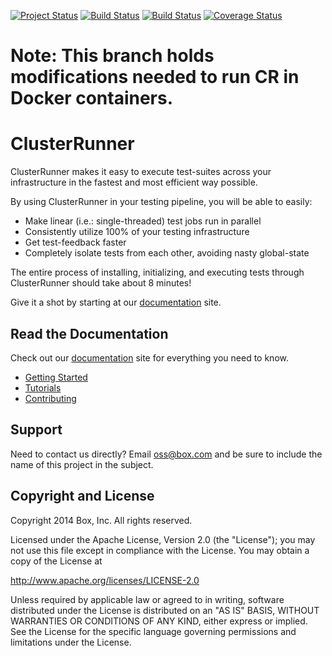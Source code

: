 [![Project Status](http://opensource.box.com/badges/active.svg)](http://opensource.box.com/badges)
[![Build Status](https://travis-ci.org/box/ClusterRunner.svg?branch=master)](https://travis-ci.org/box/ClusterRunner)
[![Build Status](https://ci.appveyor.com/api/projects/status/j7liyv4uuq5m936q/branch/master?svg=true)](https://ci.appveyor.com/project/aptxkid/clusterrunner)
[![Coverage Status](https://coveralls.io/repos/box/ClusterRunner/badge.svg?branch=master)](https://coveralls.io/r/box/ClusterRunner?branch=master)

# Note: This branch holds modifications needed to run CR in Docker containers.

# ClusterRunner

ClusterRunner makes it easy to execute test-suites across your infrastructure in the fastest and most efficient way possible.

By using ClusterRunner in your testing pipeline, you will be able to easily:

- Make linear (i.e.: single-threaded) test jobs run in parallel
- Consistently utilize 100% of your testing infrastructure
- Get test-feedback faster
- Completely isolate tests from each other, avoiding nasty global-state

The entire process of installing, initializing, and executing tests through ClusterRunner should take about 8 minutes!

Give it a shot by starting at our [documentation](http://www.clusterrunner.com) site.


## Read the Documentation

Check out our [documentation](http://www.clusterrunner.com) site for everything you need to know.

- [Getting Started](http://www.clusterrunner.com/docs/home/)
- [Tutorials](http://www.clusterrunner.com/docs/configuring-your-project/)
- [Contributing](http://www.clusterrunner.com/docs/development-guide/)

## Support

Need to contact us directly? Email oss@box.com and be sure to include the name of this project in the subject.

## Copyright and License

Copyright 2014 Box, Inc. All rights reserved.

Licensed under the Apache License, Version 2.0 (the "License");
you may not use this file except in compliance with the License.
You may obtain a copy of the License at

   http://www.apache.org/licenses/LICENSE-2.0

Unless required by applicable law or agreed to in writing, software
distributed under the License is distributed on an "AS IS" BASIS,
WITHOUT WARRANTIES OR CONDITIONS OF ANY KIND, either express or implied.
See the License for the specific language governing permissions and
limitations under the License.
